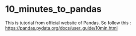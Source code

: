 # 10_minutes_to_pandas
This is tutorial from official website of Pandas. So follow this : https://pandas.pydata.org/docs/user_guide/10min.html
